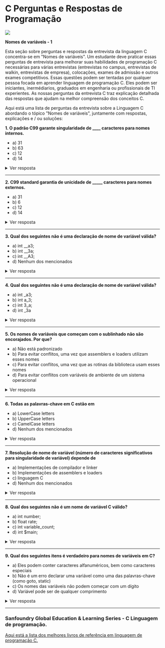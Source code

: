 # C Perguntas e Respostas de Programação 

![](https://i.pinimg.com/236x/d6/7e/6e/d67e6ef74c9cba51d157c719e7494fae--programming-languages-logos.jpg)

**Nomes de variáveis - 1**

Esta seção sobre perguntas e respostas da entrevista da linguagem C concentra-se em "Nomes de variáveis". Um estudante deve praticar essas perguntas de entrevista para melhorar suas habilidades de programação C necessárias para várias entrevistas (entrevistas no campus, entrevistas de walkin, entrevistas de empresa), colocações, exames de admissão e outros exames competitivos. Essas questões podem ser tentadas por qualquer pessoa focada em aprender linguagem de programação C. Eles podem ser iniciantes, inermédiarios, graduados em engenharia ou profissionais de TI experientes. As nossas perguntas da entrevista C traz explicação detalhada das respostas que ajudam na melhor compreensão dos conceitos C.

Aqui está uma lista de perguntas da entrevista sobre a Linguagem C abordando o tópico "Nomes de variáveis", juntamente com respostas, explicações e / ou soluções:

**1. O padrão C99 garante singularidade de ____ caracteres para nomes internos.**

- a) 31
- b) 63
- c) 12
- d) 14

<details>
 <summary>Ver resposta</summary>
 
    Resposta: b
   
    Explicação: o compilador do ISO C99 pode considerar apenas os primeiros 63 caracteres para o interno.
</details>

---

**2. C99 standard garantia de unicidade de _____ caracteres para nomes externos.**

- a) 31
- b) 6
- c) 12
- d) 14

<details>
 <summary>Ver resposta</summary>
 
    Resposta: a
    
    Explicação: o compilador ISO C99 pode considerar apenas os primeiros 31 caracteres para o variáveis externas
    com 31 caracteres devido a que pode não ser exclusivo.

 
</details>

---

**3. Qual dos seguintes não é uma declaração de nome de variável válida?**

- a) int __a3;
- b) int __3a;
- c) int __A3;
- d) Nenhum dos mencionados

<details>
 <summary>Ver resposta</summary>
 
    Resposta: d
    
    Explicação: Nenhum.

 
</details>

---

**4. Qual dos seguintes não é uma declaração de nome de variável válida?**

- a) int _a3;
- b) int a_3;
- c) int 3_a;
- d) int _3a

<details>
 <summary>Ver resposta</summary>
 
    Resposta: c
    
    Explicação: O nome da variável não pode começar com um dígito.

 
</details>

---

**5. Os nomes de variáveis que começam com o sublinhado não são encorajados. Por que?**

- a) Não está padronizado
- b) Para evitar conflitos, uma vez que assemblers e loaders utilizam esses nomes
- c) Para evitar conflitos, uma vez que as rotinas da biblioteca usam esses nomes
- d) Para evitar conflitos com variáveis de ambiente de um sistema operacional

<details>
 <summary>Ver resposta</summary>
 
    Resposta: c
    
    Explicação: Nenhuma.

 
</details>

---

**6. Todas as palavras-chave em C estão em**

- a) LowerCase letters
- b) UpperCase letters
- c) CamelCase letters
- d) Nenhum dos mencionados

<details>
 <summary>Ver resposta</summary>
 
    Resposta: a
    
    Explicação: Nenhuma.

 
</details>

---

**7. Resolução de nome de variável (número de caracteres significativos para singularidade de variável) depende de**

- a) Implementações de compilador e linker
- b) Implementações de assemblers e loaders
- c) linguagem C
- d) Nenhum dos mencionados

<details>
 <summary>Ver resposta</summary>
 
    Resposta: a
    
    Explicação: depende do padrão ao qual o compilador e linkers estão aderindo.

 
</details>

---

**8. Qual dos seguintes não é um nome de variável C válido?**

- a) int number;
- b) float rate;
- c) int variable_count;
- d) int $main;

<details>
 <summary>Ver resposta</summary>
 
    Resposta: d
    
    Explicação: Uma vez que apenas o sublinhado e nenhum outro caractere especial é permitido em um nome de variável, isso resulta em um erro.

 
</details>

---

**9. Qual dos seguintes itens é verdadeiro para nomes de variáveis em C?**

- a) Eles podem conter caracteres alfanuméricos, bem como caracteres especiais
- b) Não é um erro declarar uma variável como uma das palavras-chave (como goto, static)
- c) Os nomes das variáveis não podem começar com um dígito
- d) Variável pode ser de qualquer comprimento

<details>
 <summary>Ver resposta</summary>
 
    Resposta: c
    
    Explicação: De acordo com a sintaxe do nome da variável C, não pode começar com um dígito.

 
</details>

---

### Sanfoundry Global Education & Learning Series - C Linguagem de programação.

[Aqui está a lista dos melhores livros de referência em linguagem de programação C.](http://www.sanfoundry.com/best-reference-books-c-programming-data-structures-algorithms/)

